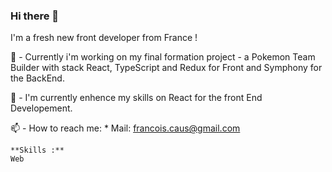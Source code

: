 ### Hi there 👋

I'm a fresh new front developer from France !

🔭 - Currently i'm working on my final formation project - a Pokemon Team Builder with stack React, TypeScript and Redux for Front and Symphony for the BackEnd.

🌱 - I'm currently enhence my skills on React for the front End Developement.

📫 - How to reach me:
    * Mail: francois.caus@gmail.com
    
    **Skills :**
    Web
    
    
